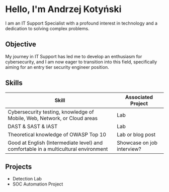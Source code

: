 # Hello, I'm Andrzej Kotyński
<!--- DELETE COMMENT AFTER MAKING LINKED IN ACCOUNT <a href="https://linkedin.com"><img src="https://img.shields.io/badge/-LinkedIn-0072b1?&style=for-the-badge&logo=linkedin&logoColor=white" /></a> -->

<!-- [Brief Introduction - Remove this afterwards] -->

I am an IT Support Specialist with a profound interest in technology and a dedication to solving complex problems.

## Objective
<!-- [Provide Objective - Remove this afterwards]] -->

My journey in IT Support has led me to develop an enthusiasm for cybersecurity, and I am now eager to transition into this field, specifically aiming for an entry tier security engineer position.

## Skills
<!-- [Provide skills and associated project. Make sure to hyperlink the project - Remove this afterwards]] -->


| Skill                                         | Associated Project         |
|-----------------------------------------------|----------------------------|
| Cybersecurity testing, knowledge of Mobile, Web, Network, or Cloud areas      | Lab |
| DAST & SAST & IAST  | Lab |
| Theoretical knowledge of OWASP Top 10 | Lab or blog post |
| Good at English (Intermediate level) and comfortable in a multicultural environment | Showcase on job interview? |

<!-- | SIEM Implementation and Log Analysis          | <a href="https://google.com">Detection Lab</a>|
| Network Traffic Monitoring and Attack Detection | <a href="https://google.com">Detection Lab</a>|
| Security Automation with Shuffle SOAR         | SOC Automation Lab| 
| Incident Response Planning and Execution      | SOC Automation Lab|
| Case Management with TheHive                  | SOC Automation Lab|
| Scripting and Automation for Threat Mitigation | SOC Automation Lab|-->

<!-- ## Tools -->
<!-- [Provide tools and break them down into categories. Use ChatGPT to help create the link - Remove this afterwards]] -->

<!--### Programming Language
<div>
    <img src="https://img.shields.io/badge/-C%23-239120?style=for-the-badge&logo=c-sharp&logoColor=white" />
</div>

### Data Base
<div>
    <img src="https://img.shields.io/badge/-SQL-CC2927?style=for-the-badge&logo=sql&logoColor=white" />
</div>

### Network
<div>
    <img src="https://img.shields.io/badge/-Wireshark-1679A7?&style=for-the-badge&logo=Wireshark&logoColor=white" />
    <img src="https://img.shields.io/badge/-Suricata-EF3B2D?&style=for-the-badge&logo=Suricata&logoColor=white" />
    <img src="https://img.shields.io/badge/-Zeek-777BB4?&style=for-the-badge&logo=Zeek&logoColor=white" />
</div> -->

<!--### Endpoint
<div>
    <img src="https://img.shields.io/badge/-Microsoft_Defender_for_Endpoint-00A4EF?&style=for-the-badge&logo=Microsoft&logoColor=white" />
    <img src="https://img.shields.io/badge/-Velociraptor-4B275F?&style=for-the-badge&logo=Velociraptor&logoColor=white" />
</div>-->

<!--### SIEM
<div>
    <img src="https://img.shields.io/badge/-Microsoft_Sentinel-0078D4?&style=for-the-badge&logo=Microsoft&logoColor=white" />
    <img src="https://img.shields.io/badge/-Splunk-000000?&style=for-the-badge&logo=Splunk&logoColor=white" />
    <img src="https://img.shields.io/badge/-Elastic-005571?&style=for-the-badge&logo=Elastic&logoColor=white" />
</div> -->

<!-- ## Certifications
 [Provide certifications that you have obtained. Use ChatGPT to help create the link - Remove this afterwards]] 
<div>
<img src="https://img.shields.io/badge/-Security%2B-FF0000?&style=for-the-badge&logo=CompTIA&logoColor=white" />
<img src="https://img.shields.io/badge/-Network%2B-007ACC?&style=for-the-badge&logo=CompTIA&logoColor=white" />
<img src="https://img.shields.io/badge/-A%2B-4D4D4D?&style=for-the-badge&logo=CompTIA&logoColor=white" />
<img src="https://img.shields.io/badge/-CDSA-006400?&style=for-the-badge&logoColor=white" />
<img src="https://img.shields.io/badge/-CCD-000080?&style=for-the-badge&logoColor=white" />
</div> -->

## Projects
- Detection Lab
- SOC Automation Project
